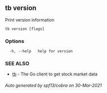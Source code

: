 ## tb version

Print version information

```
tb version [flags]
```

### Options

```
  -h, --help   help for version
```

### SEE ALSO

* [tb](tb.md)	 - The Go client to get stock market data

###### Auto generated by spf13/cobra on 30-Mar-2021

